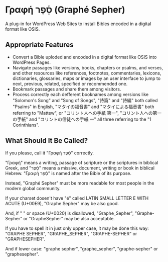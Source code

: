 # Γραφή סֵ֫פֶר (Graphé Sepher)

A plug-in for WordPress Web Sites to install Bibles encoded in a digital format like OSIS.

## Appropriate Features

* Convert a Bible uploded and encoded in a digital format like OSIS into WordPress Pages.
* Navigate passages like versions, books, chapters or psalms, and verses, and other resources like references, footnotes, commentaries, lexicons, dictionaries, glossaries, maps or images by an user interface to jump to next, previous, related, specified or recommended one.
* Bookmark passages and share them among visitors.
* Process correctly each defferent booknames among versions like "Solomon's Song" and "Song of Songs", "詩篇" and "詩編" both called "Psalms" in English, "マタイの福音書" and "マタイによる福音書" both referring to "Mattew", or "コリント人への手紙 第一", "コリント人への第一の手紙" and "コリントの信徒への手紙 一" all three referring to the "1 Corinthians".

## What Should It Be Called?

If you please, call it "Γραφή סֵ֫פֶר" correctly.

"Γραφή" means a writing, passage of scripture or the scriptures in biblical Greek, and "סֵ֫פֶר" means a missive, document, writing or book in biblical Hebrew. "Γραφή סֵ֫פֶר" is named after the Bible of its purpose.

Instead, "Graphé Sepher" must be more readable for most people in the modern global community.

If your charset dosen't have "é" called LATIN SMALL LETTER E WITH ACUTE (U+00E9), "Graphe Sepher" may be also good.

And, if " " or space (U+0020) is disallowed, "Graphe_Sepher", "Graphe-Sepher" or "GrapheSepher" may be also acceptable.

If you have to spell it in just only upper case, it may be done this way: "GRAPHE SEPHER", "GRAPHE_SEPHER", "GRAPHE-SEPHER" or "GRAPHESEPHER".

And if lower case: "graphe sepher", "graphe_sepher", "graphe-sepher" or "graphesepher".
